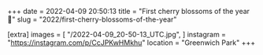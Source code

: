 +++
date = 2022-04-09 20:50:13
title = "First cherry blossoms of the year 🌸"
slug = "2022/first-cherry-blossoms-of-the-year"

[extra]
images = [
    "/2022-04-09_20-50-13_UTC.jpg",
]
instagram = "https://instagram.com/p/CcJPKwHMkhu"
location = "Greenwich Park"
+++

